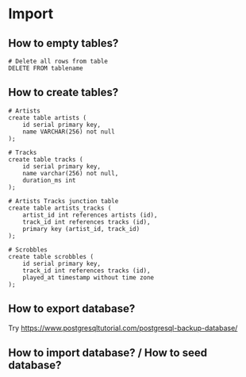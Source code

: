 # Import

## How to empty tables?

```
# Delete all rows from table
DELETE FROM tablename
```

## How to create tables?

```
# Artists
create table artists (
	id serial primary key,
	name VARCHAR(256) not null
);

# Tracks
create table tracks (
	id serial primary key,
	name varchar(256) not null,
	duration_ms int
);

# Artists Tracks junction table
create table artists_tracks (
	artist_id int references artists (id),
	track_id int references tracks (id),
	primary key (artist_id, track_id)
);

# Scrobbles
create table scrobbles (
	id serial primary key,
	track_id int references tracks (id),
	played_at timestamp without time zone
);
```

## How to export database?

Try https://www.postgresqltutorial.com/postgresql-backup-database/

## How to import database? / How to seed database?